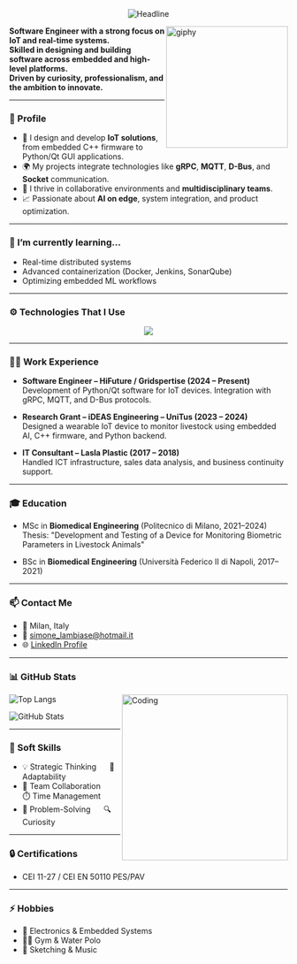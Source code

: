 <div align=center>
    <img src="https://readme-typing-svg.herokuapp.com?color=%236FDA44&size=32&center=true&vCenter=true&width=600&height=50&lines=Hi+there+I'm+Simone+%F0%9F%91%8B;Software+Engineer+%26+IoT+Developer;Innovation+%26+Efficiency" alt="Headline" />
</div>

[<img align='right' src="https://media.giphy.com/media/M9gbBd9nbDrOTu1Mqx/giphy.gif" width="220" alt="giphy">](https://linkedin.com/in/simone-lambiase)

**Software Engineer with a strong focus on IoT and real-time systems.**  
**Skilled in designing and building software across embedded and high-level platforms.**  
**Driven by curiosity, professionalism, and the ambition to innovate.**

---

### 🧠 Profile

- 🔧 I design and develop **IoT solutions**, from embedded C++ firmware to Python/Qt GUI applications.
- 🌍 My projects integrate technologies like **gRPC**, **MQTT**, **D-Bus**, and **Socket** communication.
- 🤝 I thrive in collaborative environments and **multidisciplinary teams**.
- 📈 Passionate about **AI on edge**, system integration, and product optimization.

---

### 🌱 I’m currently learning...

- Real-time distributed systems  
- Advanced containerization (Docker, Jenkins, SonarQube)  
- Optimizing embedded ML workflows

---

### ⚙️ Technologies That I Use

<p align="center">
  <img src="https://skillicons.dev/icons?i=python,cpp,qt,linux,git,docker,arduino,html,css,js,postgres,sqlite,matlab,vscode,pycharm,clion,jenkins,flask,windows,nodejs&perline=14" />
</p>

---

### 👨‍💻 Work Experience

- **Software Engineer – HiFuture / Gridspertise (2024 – Present)**  
  Development of Python/Qt software for IoT devices. Integration with gRPC, MQTT, and D-Bus protocols.

- **Research Grant – iDEAS Engineering – UniTus (2023 – 2024)**  
  Designed a wearable IoT device to monitor livestock using embedded AI, C++ firmware, and Python backend.

- **IT Consultant – Lasla Plastic (2017 – 2018)**  
  Handled ICT infrastructure, sales data analysis, and business continuity support.

---

### 🎓 Education

- MSc in **Biomedical Engineering** (Politecnico di Milano, 2021–2024)  
  Thesis: "Development and Testing of a Device for Monitoring Biometric Parameters in Livestock Animals"

- BSc in **Biomedical Engineering** (Università Federico II di Napoli, 2017–2021)

---

### 📫 Contact Me

- 📍 Milan, Italy  
- 📧 simone_lambiase@hotmail.it
- 🌐 [LinkedIn Profile](https://linkedin.com/in/simone-lambiase)

---

### 📊 GitHub Stats

<img align="right" alt="Coding" width="300" src="https://cdn.dribbble.com/users/1277312/screenshots/14733298/media/39b1045e593737587dd60e42c8422d1f.gif">

<p align="left">
  <img src="https://github-readme-stats.vercel.app/api/top-langs?username=SimoneLambiase&show_icons=true&theme=dark&locale=en&layout=compact" alt="Top Langs" />
</p>

<p align="left">
  <img src="https://github-readme-stats.vercel.app/api?username=SimoneLambiase&show_icons=true&theme=dark&locale=en" alt="GitHub Stats" />
</p>

---

### 🎯 Soft Skills

- 💡 Strategic Thinking &nbsp;&nbsp;&nbsp;&nbsp; 🔄 Adaptability  
- 🤝 Team Collaboration &nbsp;&nbsp;&nbsp;&nbsp; ⏱️ Time Management  
- 🧠 Problem-Solving &nbsp;&nbsp;&nbsp;&nbsp; 🔍 Curiosity

---

### 🔒 Certifications

- CEI 11-27 / CEI EN 50110 PES/PAV

---

### ⚡ Hobbies

- 📡 Electronics & Embedded Systems  
- 🏋️‍♂️ Gym & Water Polo  
- 🎨 Sketching & Music  
